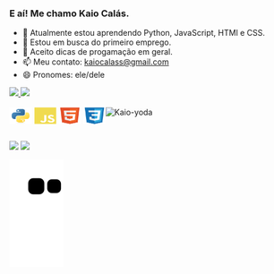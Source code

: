 ### E aí! Me chamo Kaio Calás.

- 🌱 Atualmente estou aprendendo Python, JavaScript, HTMl e CSS.
- 👯 Estou em busca do primeiro emprego.
- 🤔 Aceito dicas de progamação em geral.
- 📫 Meu contato: kaiocalass@gmail.com
- 😄 Pronomes: ele/dele

 <div>
  <a href="https://github.com/KaioCalas">
  <img height="180em" src="https://github-readme-stats.vercel.app/api?username=KaioCalas&show_icons=true&theme=dark&include_all_commits=true&count_private=true"/>
  <img height="180em" src="https://github-readme-stats.vercel.app/api/top-langs/?username=KaioCalas&layout=compact&langs_count=7&theme=dark"/>
</div>
<div style="display: inline-block"><br>
   <img align="center" alt="Kaio-Python" height="30" width="40" src="https://raw.githubusercontent.com/devicons/devicon/master/icons/python/python-original.svg">
   <img align="center" alt="Kaio-Js" height="30" width="40" src="https://raw.githubusercontent.com/devicons/devicon/master/icons/javascript/javascript-plain.svg">
   <img align="center" alt="Kaio-HTML" height="30" width="40" src="https://raw.githubusercontent.com/devicons/devicon/master/icons/html5/html5-original.svg">
   <img align="center" alt="Kaio-CSS" height="30" width="40" src="https://raw.githubusercontent.com/devicons/devicon/master/icons/css3/css3-original.svg">
   <img align="right" alt="Kaio-yoda" src="https://c.tenor.com/29Ok5pc0ivAAAAAM/gatinho-gato.gif">
</div>
  
 
  ##
 
 
  <div> 
  <a href = "mailto:kaiocalass@gmail.com"><img src="https://img.shields.io/badge/-Gmail-%23333?style=for-the-badge&logo=gmail&logoColor=white" target="_blank"></a>
  <a href="https://www.linkedin.com/in/kaio-costa-a7ba56207/" target="_blank"><img src="https://img.shields.io/badge/-LinkedIn-%230077B5?style=for-the-badge&logo=linkedin&logoColor=white" target="_blank"></a> 
 
  ![Snake animation](https://github.com/rafaballerini/rafaballerini/blob/output/github-contribution-grid-snake.svg)
 
</div>
  

